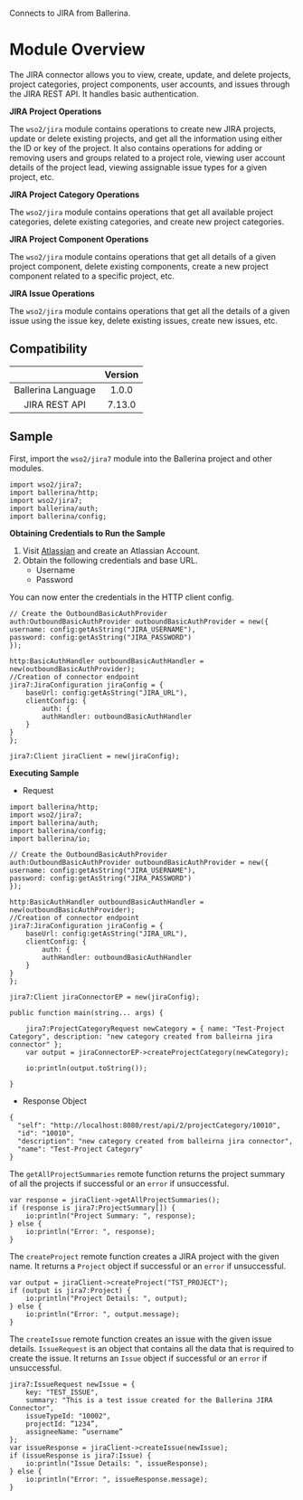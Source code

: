 Connects to JIRA from Ballerina. 

# Module Overview

The JIRA connector allows you to view, create, update, and delete projects, project categories, project components, user 
accounts, and issues through the JIRA REST API. It handles basic authentication.

**JIRA Project Operations**

The `wso2/jira` module contains operations to create new JIRA projects, update or delete existing projects, and get all 
the information using either the ID or key of the project. It also contains operations for adding or removing users and 
groups related to a project role, viewing user account details of the project lead, viewing assignable issue types for a 
given project, etc.

**JIRA Project Category Operations**

The `wso2/jira` module contains operations that get all available project categories, delete existing categories, and 
create new project categories.

**JIRA Project Component Operations**

The `wso2/jira` module contains operations that get all details of a given project component, delete existing 
components, create a new project component related to a specific project, etc.

**JIRA Issue Operations**

The `wso2/jira` module contains operations that get all the details of a given issue using the issue key, delete existing 
issues, create new issues, etc.

## Compatibility
|                    |    Version     |  
|:------------------:|:--------------:|
| Ballerina Language |    1.0.0       |
| JIRA REST API      |    7.13.0      |  

## Sample
First, import the `wso2/jira7` module into the Ballerina project and other modules.
```ballerina
import wso2/jira7;
import ballerina/http;
import wso2/jira7;
import ballerina/auth;
import ballerina/config;
```
**Obtaining Credentials to Run the Sample**

1. Visit [Atlassian](https://id.atlassian.com/signup) and create an Atlassian Account.
2. Obtain the following credentials and base URL.
    * Username
    * Password  

You can now enter the credentials in the HTTP client config.
```ballerina
// Create the OutboundBasicAuthProvider
auth:OutboundBasicAuthProvider outboundBasicAuthProvider = new({
username: config:getAsString("JIRA_USERNAME"),
password: config:getAsString("JIRA_PASSWORD")
});

http:BasicAuthHandler outboundBasicAuthHandler = new(outboundBasicAuthProvider);
//Creation of connector endpoint
jira7:JiraConfiguration jiraConfig = {
    baseUrl: config:getAsString("JIRA_URL"),
    clientConfig: {
        auth: {
        authHandler: outboundBasicAuthHandler
    }
}
};

jira7:Client jiraClient = new(jiraConfig);

```

**Executing Sample**
* Request 

```ballerina
import ballerina/http;
import wso2/jira7;
import ballerina/auth;
import ballerina/config;
import ballerina/io;

// Create the OutboundBasicAuthProvider
auth:OutboundBasicAuthProvider outboundBasicAuthProvider = new({
username: config:getAsString("JIRA_USERNAME"),
password: config:getAsString("JIRA_PASSWORD")
});

http:BasicAuthHandler outboundBasicAuthHandler = new(outboundBasicAuthProvider);
//Creation of connector endpoint
jira7:JiraConfiguration jiraConfig = {
    baseUrl: config:getAsString("JIRA_URL"),
    clientConfig: {
        auth: {
        authHandler: outboundBasicAuthHandler
    }
}
};

jira7:Client jiraConnectorEP = new(jiraConfig);

public function main(string... args) {

    jira7:ProjectCategoryRequest newCategory = { name: "Test-Project Category", description: "new category created from balleirna jira connector" };
    var output = jiraConnectorEP->createProjectCategory(newCategory);

    io:println(output.toString());

}
```

* Response Object

```ballerina
{
  "self": "http://localhost:8080/rest/api/2/projectCategory/10010",
  "id": "10010",
  "description": "new category created from balleirna jira connector",
  "name": "Test-Project Category"
}
```

The `getAllProjectSummaries` remote function returns the project summary of all the projects if successful or an `error` if unsuccessful.
```ballerina
var response = jiraClient->getAllProjectSummaries();
if (response is jira7:ProjectSummary[]) {
    io:println("Project Summary: ", response);
} else {
    io:println("Error: ", response);
}
```

The `createProject` remote function creates a JIRA project with the given name. It returns a `Project` object if successful or an `error` if unsuccessful.
```ballerina
var output = jiraClient->createProject("TST_PROJECT");
if (output is jira7:Project) {
    io:println("Project Details: ", output);
} else {
    io:println("Error: ", output.message);
}
```

The `createIssue` remote function creates an issue with the given issue details. `IssueRequest` is an object that contains all
the data that is required to create the issue. It returns an `Issue` object if successful or an `error` if unsuccessful.
```ballerina
jira7:IssueRequest newIssue = {
    key: "TEST_ISSUE",
    summary: "This is a test issue created for the Ballerina JIRA Connector",
    issueTypeId: "10002",
    projectId: ”1234”,
    assigneeName: “username”
};
var issueResponse = jiraClient->createIssue(newIssue);
if (issueResponse is jira7:Issue) {
    io:println("Issue Details: ", issueResponse);
} else {
    io:println("Error: ", issueResponse.message);
}
```
